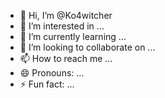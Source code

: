 - 👋 Hi, I’m @Ko4witcher
- 👀 I’m interested in ...
- 🌱 I’m currently learning ...
- 💞️ I’m looking to collaborate on ...
- 📫 How to reach me ...
- 😄 Pronouns: ...
- ⚡ Fun fact: ...

<!---
Ko4witcher/Ko4witcher is a ✨ special ✨ repository because its `README.md` (this file) appears on your GitHub profile.
You can click the Preview link to take a look at your changes.
--->
